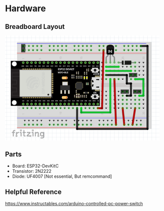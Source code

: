 # Hardware

## Breadboard Layout
![](https://github.com/epic-tetus/Remote_PC_Switcher/blob/main/harware/Breadboard_View.PNG)

## Parts
* Board: ESP32-DevKitC
* Transistor: 2N2222
* Diode: UF4007 [Not essential, But remcommand]

## Helpful Reference
https://www.instructables.com/arduino-controlled-pc-power-switch
